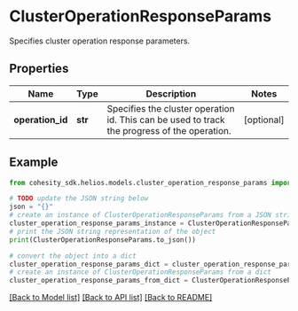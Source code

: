 # ClusterOperationResponseParams

Specifies cluster operation response parameters.

## Properties

Name | Type | Description | Notes
------------ | ------------- | ------------- | -------------
**operation_id** | **str** | Specifies the cluster operation id. This can be used to track the progress of the operation. | [optional] 

## Example

```python
from cohesity_sdk.helios.models.cluster_operation_response_params import ClusterOperationResponseParams

# TODO update the JSON string below
json = "{}"
# create an instance of ClusterOperationResponseParams from a JSON string
cluster_operation_response_params_instance = ClusterOperationResponseParams.from_json(json)
# print the JSON string representation of the object
print(ClusterOperationResponseParams.to_json())

# convert the object into a dict
cluster_operation_response_params_dict = cluster_operation_response_params_instance.to_dict()
# create an instance of ClusterOperationResponseParams from a dict
cluster_operation_response_params_from_dict = ClusterOperationResponseParams.from_dict(cluster_operation_response_params_dict)
```
[[Back to Model list]](../README.md#documentation-for-models) [[Back to API list]](../README.md#documentation-for-api-endpoints) [[Back to README]](../README.md)



